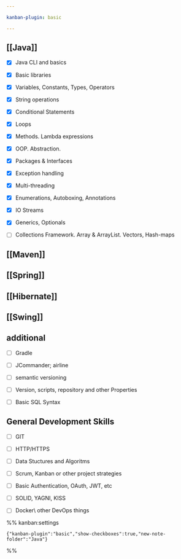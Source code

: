 ```yaml
---

kanban-plugin: basic

---
```


## [[Java]]

- [x] Java CLI and basics
- [x] Basic libraries
- [x] Variables, Constants, Types, Operators
- [x] String operations
- [x] Conditional Statements
- [x] Loops
- [x] Methods. Lambda expressions
- [x] OOP. Abstraction.
- [x] Packages & Interfaces
- [x] Exception handling
- [x] Multi-threading
- [x] Enumerations, Autoboxing,  Annotations
- [x] IO Streams
- [x] Generics, Optionals
- [ ] Collections Framework. Array & ArrayList. Vectors, Hash-maps


## [[Maven]]



## [[Spring]]



## [[Hibernate]]



## [[Swing]]



## additional

- [ ] Gradle
- [ ] JCommander; airline
- [ ] semantic versioning
- [ ] Version, scripts, repository and other Properties
- [ ] Basic SQL Syntax


## General Development Skills

- [ ] GIT
- [ ] HTTP/HTTPS
- [ ] Data Stuctures and Algoritms
- [ ] Scrum, Kanban or other project strategies
- [ ] Basic Authentication, OAuth, JWT, etc
- [ ] SOLID, YAGNI, KISS
- [ ] Docker\ other DevOps things




%% kanban:settings
```
{"kanban-plugin":"basic","show-checkboxes":true,"new-note-folder":"Java"}
```
%%